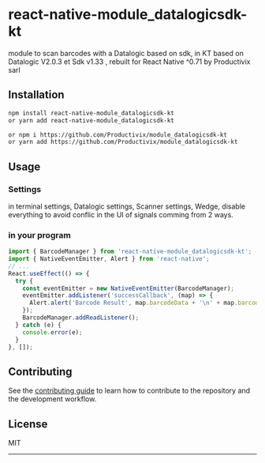 # react-native-module_datalogicsdk-kt

module to scan barcodes with a Datalogic based on sdk, in KT
based on Datalogic V2.0.3 et Sdk v1.33 , rebuilt for React Native ^0.71 by Productivix sarl

## Installation

```sh
npm install react-native-module_datalogicsdk-kt
or yarn add react-native-module_datalogicsdk-kt

or npm i https://github.com/Productivix/module_datalogicsdk-kt
or yarn add https://github.com/Productivix/module_datalogicsdk-kt
```

## Usage

### Settings

in terminal settings, Datalogic settings, Scanner settings, Wedge,
disable everything to avoid conflic in the UI of signals comming from 2 ways.

### in your program

```js
import { BarcodeManager } from 'react-native-module_datalogicsdk-kt';
import { NativeEventEmitter, Alert } from 'react-native';
// ...
React.useEffect(() => {
  try {
    const eventEmitter = new NativeEventEmitter(BarcodeManager);
    eventEmitter.addListener('successCallback', (map) => {
      Alert.alert('Barcode Result', map.barcodeData + '\n' + map.barcodeType);
    });
    BarcodeManager.addReadListener();
  } catch (e) {
    console.error(e);
  }
}, []);
```

## Contributing

See the [contributing guide](CONTRIBUTING.md) to learn how to contribute to the repository and the development workflow.

## License

MIT

---
